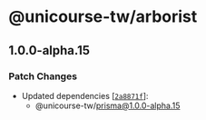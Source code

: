 # @unicourse-tw/arborist

## 1.0.0-alpha.15

### Patch Changes

-   Updated dependencies [[`2a8871f`](https://github.com/UniCourse-TW/Backend/commit/2a8871f9c7c3a3c247d08196130f73506ed6bdc3)]:
    -   @unicourse-tw/prisma@1.0.0-alpha.15
